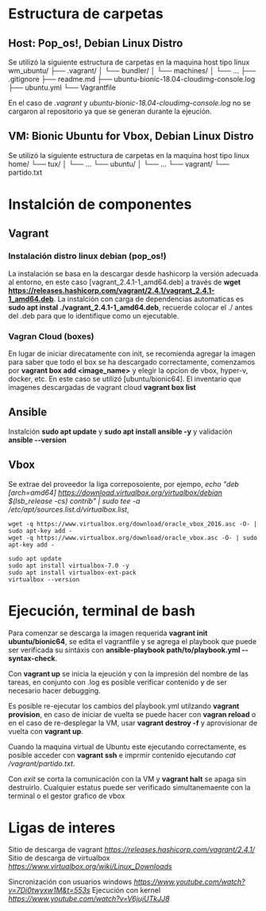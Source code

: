 # Estructura de carpetas
## Host: Pop_os!, Debian Linux Distro
Se utilizó la siguiente estructura de carpetas en la maquina host tipo linux
    wm_ubuntu/
    ├── .vagrant/ 
    │   └── bundler/
    │   └── machines/
    │   └── ...
    ├── .gitignore
    ├── readme.md
    ├── ubuntu-bionic-18.04-cloudimg-console.log
    ├── ubuntu.yml
    └── Vagrantfile

En el caso de *.vagrant* y *ubuntu-bionic-18.04-cloudimg-console.log* no se cargaron al repositorio ya que se generan durante la ejeución. 


## VM: Bionic Ubuntu for Vbox, Debian Linux Distro
Se utilizó la siguiente estructura de carpetas en la maquina host tipo linux
home/
└── tux/
│   └── ...
└── ubuntu/
│   └── ...
└── vagrant/
    └── partido.txt


# Instalción de componentes
## Vagrant
### Instalación distro linux debian (pop_os!)
La instalación se basa en la descargar desde hashicorp la versión adecuada al entorno, en este caso [vagrant_2.4.1-1_amd64.deb] a través de **wget https://releases.hashicorp.com/vagrant/2.4.1/vagrant_2.4.1-1_amd64.deb**.
La instalción con carga de dependencias automaticas es **sudo apt instal ./vagrant_2.4.1-1_amd64.deb**, recuerde colocar el ./ antes del .deb para que lo identifique como un ejecutable. 

### Vagran Cloud (boxes)
En lugar de iniciar direcatamente con init, se recomienda agregar la imagen para saber que todo el box se ha descargado correctamente, comenzamos por **vagrant box add <image_name>** y elegir la opcion de vbox, hyper-v, docker, etc. En este caso se utilizó [ubuntu/bionic64].
El inventario que imagenes descargadas de vagrant cloud **vagrant box list**

## Ansible
Instalción **sudo apt update** y **sudo apt install ansible -y** y validación **ansible --version**

## Vbox
Se extrae del proveedor la liga correposoiente, por ejempo, *echo "deb [arch=amd64] https://download.virtualbox.org/virtualbox/debian $(lsb_release -cs) contrib" | sudo tee -a /etc/apt/sources.list.d/virtualbox.list*, 
```
wget -q https://www.virtualbox.org/download/oracle_vbox_2016.asc -O- | sudo apt-key add -
wget -q https://www.virtualbox.org/download/oracle_vbox.asc -O- | sudo apt-key add -

sudo apt update
sudo apt install virtualbox-7.0 -y
sudo apt install virtualbox-ext-pack
virtualbox --version
```

# Ejecución, terminal de bash
Para comenzar se descarga la imagen requerida **vagrant init ubuntu/bionic64**, se edita el vagrantfile y se agrega el playbook que puede ser verificada su sintáxis con **ansible-playbook path/to/playbook.yml --syntax-check**.

Con **vagrant up** se inicia la ejeución y con la impresión del nombre de las tareas, en conjunto con .log es posible verificar contenido y de ser necesario hacer debugging.

Es posible re-ejecutar los cambios del pĺaybook.yml utilzando **vagrant provision**, en caso de iniciar de vuelta se puede hacer con **vagran reload** o en el caso de re-desplegar la VM, usar **vagrant destroy -f** y aprovisionar de vuelta con **vagrant up**.

Cuando la maquina virtual de Ubuntu este ejecutando correctamente, es posible acceder con **vagrant ssh** e imprmir contenido ejecutando *cat /vagrant/partido.txt*.

Con *exit* se corta la comunicación con la VM y **vagrant halt** se apaga sin destruirlo. Cualquier estatus puede ser verificado simultanemaente con la terminal o el gestor grafico de vbox 



# Ligas de interes
Sitio de descarga de vagrant *https://releases.hashicorp.com/vagrant/2.4.1/*
Sitio de descarga de virtualbox *https://www.virtualbox.org/wiki/Linux_Downloads*

Sincronización con usuarios windows *https://www.youtube.com/watch?v=7Di0twyxw1M&t=553s*
Ejecución con kernel *https://www.youtube.com/watch?v=V6jujUTkJJ8*
